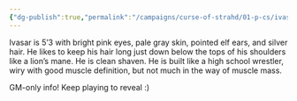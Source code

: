 ```yaml
---
{"dg-publish":true,"permalink":"/campaigns/curse-of-strahd/01-p-cs/ivasar-norwynn/","tags":["pc"]}
---
```


Ivasar is 5’3 with bright pink eyes, pale gray skin, pointed elf ears, and silver hair. He likes to keep his hair long just down below the tops of his shoulders like a lion’s mane. He is clean shaven. He is built like a high school wrestler, wiry with good muscle definition, but not much in the way of muscle mass.

GM-only info! Keep playing to reveal :)